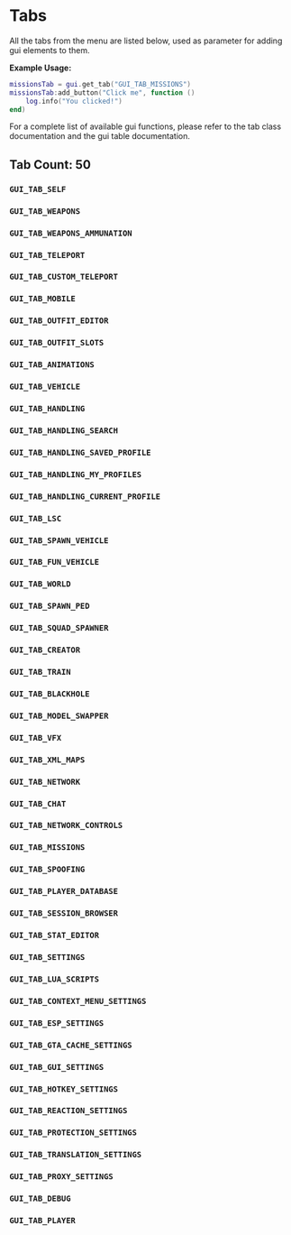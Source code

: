 # Tabs

All the tabs from the menu are listed below, used as parameter for adding gui elements to them.

**Example Usage:**

```lua
missionsTab = gui.get_tab("GUI_TAB_MISSIONS")
missionsTab:add_button("Click me", function ()
    log.info("You clicked!")
end)
```

For a complete list of available gui functions, please refer to the tab class documentation and the gui table documentation.

## Tab Count: 50

### `GUI_TAB_SELF`
### `GUI_TAB_WEAPONS`
### `GUI_TAB_WEAPONS_AMMUNATION`
### `GUI_TAB_TELEPORT`
### `GUI_TAB_CUSTOM_TELEPORT`
### `GUI_TAB_MOBILE`
### `GUI_TAB_OUTFIT_EDITOR`
### `GUI_TAB_OUTFIT_SLOTS`
### `GUI_TAB_ANIMATIONS`
### `GUI_TAB_VEHICLE`
### `GUI_TAB_HANDLING`
### `GUI_TAB_HANDLING_SEARCH`
### `GUI_TAB_HANDLING_SAVED_PROFILE`
### `GUI_TAB_HANDLING_MY_PROFILES`
### `GUI_TAB_HANDLING_CURRENT_PROFILE`
### `GUI_TAB_LSC`
### `GUI_TAB_SPAWN_VEHICLE`
### `GUI_TAB_FUN_VEHICLE`
### `GUI_TAB_WORLD`
### `GUI_TAB_SPAWN_PED`
### `GUI_TAB_SQUAD_SPAWNER`
### `GUI_TAB_CREATOR`
### `GUI_TAB_TRAIN`
### `GUI_TAB_BLACKHOLE`
### `GUI_TAB_MODEL_SWAPPER`
### `GUI_TAB_VFX`
### `GUI_TAB_XML_MAPS`
### `GUI_TAB_NETWORK`
### `GUI_TAB_CHAT`
### `GUI_TAB_NETWORK_CONTROLS`
### `GUI_TAB_MISSIONS`
### `GUI_TAB_SPOOFING`
### `GUI_TAB_PLAYER_DATABASE`
### `GUI_TAB_SESSION_BROWSER`
### `GUI_TAB_STAT_EDITOR`
### `GUI_TAB_SETTINGS`
### `GUI_TAB_LUA_SCRIPTS`
### `GUI_TAB_CONTEXT_MENU_SETTINGS`
### `GUI_TAB_ESP_SETTINGS`
### `GUI_TAB_GTA_CACHE_SETTINGS`
### `GUI_TAB_GUI_SETTINGS`
### `GUI_TAB_HOTKEY_SETTINGS`
### `GUI_TAB_REACTION_SETTINGS`
### `GUI_TAB_PROTECTION_SETTINGS`
### `GUI_TAB_TRANSLATION_SETTINGS`
### `GUI_TAB_PROXY_SETTINGS`
### `GUI_TAB_DEBUG`
### `GUI_TAB_PLAYER`
